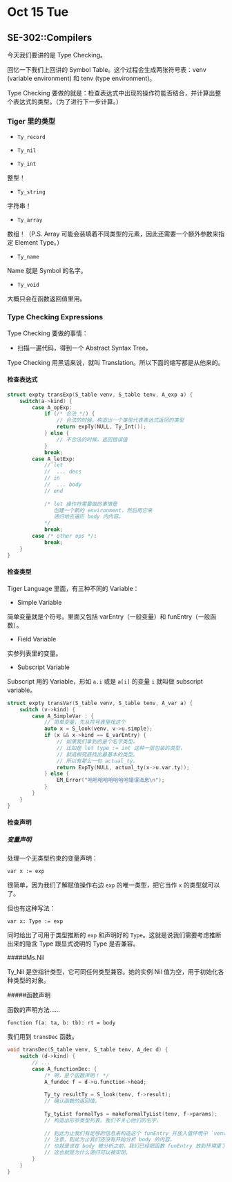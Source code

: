 # Oct 15 Tue

## SE-302::Compilers

今天我们要讲的是 Type Checking。

回忆一下我们上回讲的 Symbol Table。这个过程会生成两张符号表：venv (variable environment) 和 tenv (type environment)。

Type Checking 要做的就是：检查表达式中出现的操作符能否结合，并计算出整个表达式的类型。（为了进行下一步计算。）

### Tiger 里的类型

* `Ty_record`
* `Ty_nil`

* `Ty_int`

整型！

* `Ty_string`

字符串！

* `Ty_array`

数组！（P.S. Array 可能会装填着不同类型的元素，因此还需要一个额外参数来指定 Element Type。）

* `Ty_name`

Name 就是 Symbol 的名字。

* `Ty_void`

大概只会在函数返回值里用。

### Type Checking Expressions

Type Checking 要做的事情：

* 扫描一遍代码，得到一个 Abstract Syntax Tree。

Type Checking 用黑话来说，就叫 Translation。所以下面的缩写都是从他来的。

#### 检查表达式

```c++
struct expty transExp(S_table venv, S_table tenv, A_exp a) {
    switch(a->kind) {
        case A_opExp:
            if (/* 合法 */) {
                // 合法的时候，构造出一个类型代表表达式返回的类型
                return expTy(NULL, Ty_Int());
            } else {
                // 不合法的时候，返回错误值
            }
            break;
        case A_letExp:
            // let
            //  ... decs
            // in
            //  ... body
            // end
            
            /* let 操作符需要做的事情是
               创建一个新的 environment，然后用它来
               递归地去遍历 body 内内容。
            */
            break;
        case /* other ops */:
            break;
    }
}
```

#### 检查类型

Tiger Language 里面，有三种不同的 Variable：

* Simple Variable

简单变量就是个符号。里面又包括 varEntry（一般变量）和 funEntry（一般函数）。

* Field Variable

实参列表里的变量。

* Subscript Variable

Subscript 用的 Variable，形如 `a.i` 或是 `a[i]` 的变量 `i` 就叫做 subscript variable。

```c++
struct expty transVar(S_table venv, S_table tenv, A_var a) {
    switch (v->kind) {
        case A_SimpleVar : {
            // 简单变量，先从符号表里找这个
            auto x = S_look(venv, v->u.simple);
            if (x && x->kind == E_varEntry) {
                // 如果我们拿到的是个名字类型，
                // 比如是 let type := int 这种一层包装的类型，
                // 就追根究底找出最基本的类型。
                // 所以有那么一句 actual_ty。
                return ExpTy(NULL, actual_ty(x->u.var.ty));
            } else {
                EM_Error("哈哈哈哈哈哈哈哈错误消息\n");
            }
        }
    }
}
```

#### 检查声明

##### 变量声明

处理一个无类型约束的变量声明：

```Tiger
var x := exp
```

很简单，因为我们了解赋值操作右边 `exp` 的唯一类型，把它当作 `x` 的类型就可以了。

但也有这种写法：

```Tiger
var x: Type := exp
```

同时给出了可用于类型推断的 `exp` 和声明好的 `Type`。这就是说我们需要考虑推断出来的隐含 Type 跟显式说明的 Type 是否兼容。

#####Ms.Nil

Ty_Nil 是空指针类型，它可同任何类型兼容。她的实例 Nil 值为空，用于初始化各种类型的对象。

#####函数声明

函数的声明方法……

```tiger
function f(a: ta, b: tb): rt = body
```

我们用到 `transDec` 函数。

```c++
void transDec(S_table venv, S_table tenv, A_dec d) {
    switch (d->kind) {
        // ...
        case A_functionDec: {
            /* 啊，是个函数声明！ */
            A_fundec f = d->u.function->head;
            
            Ty_ty resultTy = S_look(tenv, f->result);
            // 确认函数的返回值。
            
            Ty_tyList formalTys = makeFormalTyList(tenv, f->params);
            // 构造出形参类型列表。我们不关心他们的名字。
            
            // 到此为止我们有足够的信息来构造这个 funEntry 并放入值环境中 `venv` 了。
            // 注意，到此为止我们还没有开始分析 body 的内容，
            // 也就是说在 body 被分析之前，我们已经把函数 funEntry 放到环境里了。
            // 这也就是为什么递归可以被实现。
        }
    }
}
```

